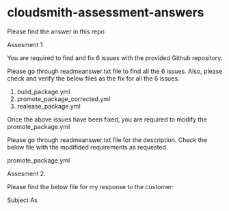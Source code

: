 # cloudsmith-assessment-answers
Please find the answer in this repo

Assesment 1

You are required to find and fix 6 issues with the provided Github repository.

Please go through readmeanswer.txt file to find all the 6 issues.
Also, please check and verify the below files as the fix for all the 6 issues.

1. build_package.yml
2. promote_package_corrected.yml
3. realease_package.yml

Once the above issues have been fixed, you are required to modify the
promote_package.yml

Please go through readmeanswer.txt file for the description.
Check the below file with the modifided requirements as requested.

promote_package.yml


Assesment 2.

Please find the below file for my response to the customer:

Subject As
